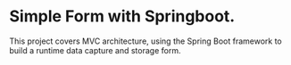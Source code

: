 #  Simple Form with Springboot.

This project covers MVC architecture, using the Spring Boot framework to build a runtime data capture and storage form.
 
